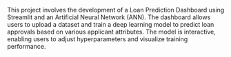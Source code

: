 This project involves the development of a Loan Prediction Dashboard using Streamlit and an Artificial Neural Network (ANN). The dashboard allows users to upload a dataset and train a deep learning model to predict loan approvals based on various applicant attributes. The model is interactive, enabling users to adjust hyperparameters and visualize training performance.
